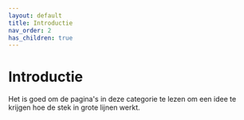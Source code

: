 ```yaml
---
layout: default
title: Introductie
nav_order: 2
has_children: true
---
```


# Introductie

Het is goed om de pagina's in deze categorie te lezen om een idee te krijgen hoe de stek in grote lijnen werkt.
